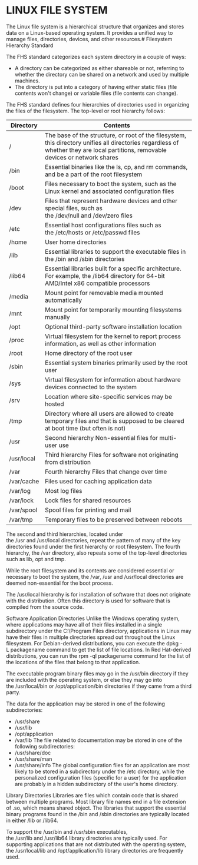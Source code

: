 # LINUX FILE SYSTEM

The Linux file system is a hierarchical structure that organizes and stores data on a Linux-based operating system. It provides a unified way to manage files, directories, devices, and other resources.# Filesystem Hierarchy Standard

The FHS standard categorizes each system directory in a couple of ways:

* A directory can be categorized as either shareable or not, referring to whether the directory can be shared on a network and used by multiple machines.
* The directory is put into a category of having either static files (file contents won't change) or variable files (file contents can change).

The FHS standard defines four hierarchies of directories used in organizing the files of the filesystem. The top-level or root hierarchy follows:

| Directory	| Contents |
|--------|--------|
| /	| The base of the structure, or root of the filesystem, this directory unifies all directories regardless of whether they are local partitions, removable devices or network shares |
| /bin |	Essential binaries like the ls, cp, and rm commands, and be a part of the root filesystem |
| /boot |	Files necessary to boot the system, such as the Linux kernel and associated configuration files |
| /dev |	Files that represent hardware devices and other special files, such as the /dev/null and /dev/zero files |
| /etc |	Essential host configurations files such as the /etc/hosts or /etc/passwd files |
| /home |	User home directories |
| /lib |	Essential libraries to support the executable files in the /bin and /sbin directories |
| /lib64 |	Essential libraries built for a specific architecture. For example, the /lib64 directory for 64-bit AMD/Intel x86 compatible processors |
| /media |	Mount point for removable media mounted automatically |
| /mnt |	Mount point for temporarily mounting filesystems manually |
| /opt |	Optional third-party software installation location |
| /proc |	Virtual filesystem for the kernel to report process information, as well as other information |
| /root |	Home directory of the root user |
| /sbin |	Essential system binaries primarily used by the root user |
| /sys |	Virtual filesystem for information about hardware devices connected to the system |
| /srv |	Location where site-specific services may be hosted |
| /tmp |	Directory where all users are allowed to create temporary files and that is supposed to be cleared at boot time (but often is not) |
| /usr |	Second hierarchy Non-essential files for multi-user use |
| /usr/local |	Third hierarchy Files for software not originating from distribution |
| /var |	Fourth hierarchy Files that change over time |
| /var/cache |	Files used for caching application data |
| /var/log |	Most log files |
| /var/lock |	Lock files for shared resources |
| /var/spool |	Spool files for printing and mail |
| /var/tmp |	Temporary files to be preserved between reboots |

The second and third hierarchies, located under the /usr and /usr/local directories, repeat the pattern of many of the key directories found under the first hierarchy or root filesystem. The fourth hierarchy, the /var directory, also repeats some of the top-level directories such as lib, opt and tmp.

While the root filesystem and its contents are considered essential or necessary to boot the system, the /var, /usr and /usr/local directories are deemed non-essential for the boot process. 

The /usr/local hierarchy is for installation of software that does not originate with the distribution. Often this directory is used for software that is compiled from the source code.


Software Application Directories
Unlike the Windows operating system, where applications may have all of their files installed in a single subdirectory under the C:\Program Files directory, applications in Linux may have their files in multiple directories spread out throughout the Linux filesystem. For Debian-derived distributions, you can execute the dpkg -L packagename command to get the list of file locations. In Red Hat-derived distributions, you can run the rpm -ql packagename command for the list of the locations of the files that belong to that application.

The executable program binary files may go in the /usr/bin directory if they are included with the operating system, or else they may go into the /usr/local/bin or /opt/application/bin directories if they came from a third party.

The data for the application may be stored in one of the following subdirectories:
* /usr/share
* /usr/lib
* /opt/application
* /var/lib
The file related to documentation may be stored in one of the following subdirectories:
* /usr/share/doc
* /usr/share/man
* /usr/share/info
The global configuration files for an application are most likely to be stored in a subdirectory under the /etc directory, while the personalized configuration files (specific for a user) for the application are probably in a hidden subdirectory of the user's home directory.


Library Directories
Libraries are files which contain code that is shared between multiple programs. Most library file names end in a file extension of .so, which means shared object.
The libraries that support the essential binary programs found in the /bin and /sbin directories are typically located in either /lib or /lib64.

To support the /usr/bin and /usr/sbin executables, the /usr/lib and /usr/lib64 library directories are typically used.
For supporting applications that are not distributed with the operating system, the /usr/local/lib and /opt/application/lib library directories are frequently used.
